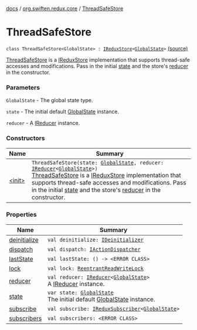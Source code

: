 [docs](../../index.md) / [org.swiften.redux.core](../index.md) / [ThreadSafeStore](./index.md)

# ThreadSafeStore

`class ThreadSafeStore<GlobalState> : `[`IReduxStore`](../-i-redux-store.md)`<`[`GlobalState`](index.md#GlobalState)`>` [(source)](https://github.com/protoman92/KotlinRedux/tree/master/common/common-core/src/main/kotlin/org/swiften/redux/core/ThreadSafeStore.kt#L20)

[ThreadSafeStore](./index.md) is a [IReduxStore](../-i-redux-store.md) implementation that supports thread-safe accesses and
modifications. Pass in the initial [state](state.md) and the store's [reducer](reducer.md) in the constructor.

### Parameters

`GlobalState` - The global state type.

`state` - The initial default [GlobalState](index.md#GlobalState) instance.

`reducer` - A [IReducer](../-i-reducer.md) instance.

### Constructors

| Name | Summary |
|---|---|
| [&lt;init&gt;](-init-.md) | `ThreadSafeStore(state: `[`GlobalState`](index.md#GlobalState)`, reducer: `[`IReducer`](../-i-reducer.md)`<`[`GlobalState`](index.md#GlobalState)`>)`<br>[ThreadSafeStore](./index.md) is a [IReduxStore](../-i-redux-store.md) implementation that supports thread-safe accesses and modifications. Pass in the initial [state](state.md) and the store's [reducer](reducer.md) in the constructor. |

### Properties

| Name | Summary |
|---|---|
| [deinitialize](deinitialize.md) | `val deinitialize: `[`IDeinitializer`](../-i-deinitializer.md) |
| [dispatch](dispatch.md) | `val dispatch: `[`IActionDispatcher`](../-i-action-dispatcher.md) |
| [lastState](last-state.md) | `val lastState: () -> <ERROR CLASS>` |
| [lock](lock.md) | `val lock: `[`ReentrantReadWriteLock`](http://docs.oracle.com/javase/6/docs/api/java/util/concurrent/locks/ReentrantReadWriteLock.html) |
| [reducer](reducer.md) | `val reducer: `[`IReducer`](../-i-reducer.md)`<`[`GlobalState`](index.md#GlobalState)`>`<br>A [IReducer](../-i-reducer.md) instance. |
| [state](state.md) | `var state: `[`GlobalState`](index.md#GlobalState)<br>The initial default [GlobalState](index.md#GlobalState) instance. |
| [subscribe](subscribe.md) | `val subscribe: `[`IReduxSubscriber`](../-i-redux-subscriber.md)`<`[`GlobalState`](index.md#GlobalState)`>` |
| [subscribers](subscribers.md) | `val subscribers: <ERROR CLASS>` |
